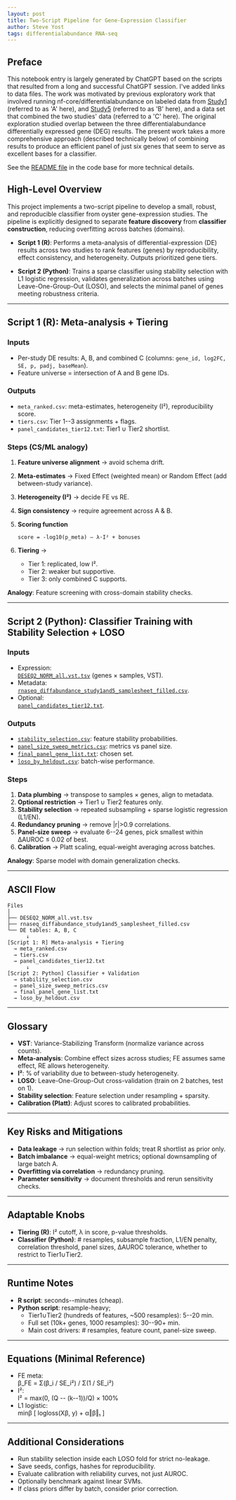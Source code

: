 ```yaml
---
layout: post
title: Two-Script Pipeline for Gene-Expression Classifier
author: Steve Yost
tags: differentialabundance RNA-seq
---
```


## Preface
This notebook entry is largely generated by ChatGPT based on the scripts that resulted from a long and successful ChatGPT session. I've added links to data files. The work was motivated by previous exploratory work that involved running nf-core/differentialabundance on labeled data from [Study1](https://doi.org/10.3389/fgene.2023.1054558) (referred to as 'A' here), and [Study5](https://doi.org/10.1016/j.fsi.2019.12.001) (referred to as 'B' here), and a data set that combined the two studies' data (referred to a 'C' here). The original exploration studied overlap between the three differentialabundance differentially expressed gene (DEG) results. The present work takes a more comprehensive approach (described technically below) of combining results to produce an efficient panel of just six genes that seem to serve as excellent bases for a classifier.

 See the [README file](https://github.com/Resilience-Biomarkers-for-Aquaculture/Cvirg_Pmarinus_RNAseq/tree/main/analyses/Study1and5ThreeWay/two_step_gene_expression_classifier#readme) in the code base for more technical details.

## High-Level Overview

This project implements a two-script pipeline to develop a small, robust, and reproducible classifier from oyster gene-expression studies. The pipeline is explicitly designed to separate **feature discovery**
from **classifier construction**, reducing overfitting across batches (domains).

-   **Script 1 (R)**: Performs a        meta-analysis of
    differential-expression (DE) results across two studies to rank
    features (genes) by reproducibility, effect consistency, and
    heterogeneity. Outputs prioritized gene tiers.

-   **Script 2 (Python)**: Trains a sparse classifier using stability
    selection with L1 logistic regression, validates generalization
    across batches using Leave-One-Group-Out (LOSO), and selects the
    minimal panel of genes meeting robustness criteria.

------------------------------------------------------------------------

## Script 1 (R): Meta-analysis + Tiering

### Inputs

-   Per-study DE results: A, B, and combined C (columns:
    `gene_id, log2FC, SE, p, padj, baseMean`).
-   Feature universe = intersection of A and B gene IDs.

### Outputs

-   `meta_ranked.csv`: meta-estimates, heterogeneity (I²), reproducibility score.
-   `tiers.csv`: Tier 1--3 assignments + flags.
-   `panel_candidates_tier12.txt`: Tier1 ∪ Tier2 shortlist.

### Steps (CS/ML analogy)

1.  **Feature universe alignment** → avoid schema drift.

2.  **Meta-estimates** → Fixed Effect (weighted mean) or Random Effect (add between-study variance).

3.  **Heterogeneity (I²)** → decide FE vs RE.

4.  **Sign consistency** → require agreement across A & B.

5.  **Scoring function**

        score = -log10(p_meta) – λ·I² + bonuses

6.  **Tiering** →

    -   Tier 1: replicated, low I².
    -   Tier 2: weaker but supportive.
    -   Tier 3: only combined C supports.

**Analogy**: Feature screening with cross-domain stability checks.

------------------------------------------------------------------------

## Script 2 (Python): Classifier Training with Stability Selection + LOSO

### Inputs

-   Expression:\
[`DESEQ2_NORM_all.vst.tsv`](https://github.com/Resilience-Biomarkers-for-Aquaculture/Cvirg_Pmarinus_RNAseq/blob/main/analyses/Study1and5ThreeWay/two_step_gene_expression_classifier/DESEQ2_NORM_all.vst.tsv) (genes × samples, VST).
-   Metadata:\
[`rnaseq_diffabundance_study1and5_samplesheet_filled.csv`](https://github.com/Resilience-Biomarkers-for-Aquaculture/Cvirg_Pmarinus_RNAseq/blob/main/data/differential_abundance_sheets/rnaseq_diffabundance_study1and5_samplesheet_filled.csv).
-   Optional:\
[`panel_candidates_tier12.txt`](https://github.com/Resilience-Biomarkers-for-Aquaculture/Cvirg_Pmarinus_RNAseq/blob/main/analyses/Study1and5ThreeWay/two_step_gene_expression_classifier/panel_candidates_tier12.txt).

### Outputs

-   [`stability_selection.csv`](https://github.com/Resilience-Biomarkers-for-Aquaculture/Cvirg_Pmarinus_RNAseq/blob/main/analyses/Study1and5ThreeWay/two_step_gene_expression_classifier/stability_selection.csv): feature stability probabilities.
-   [`panel_size_sweep_metrics.csv`](https://github.com/Resilience-Biomarkers-for-Aquaculture/Cvirg_Pmarinus_RNAseq/blob/main/analyses/Study1and5ThreeWay/two_step_gene_expression_classifier/panel_size_sweep_metrics.csv): metrics vs panel size.
-   [`final_panel_gene_list.txt`](https://github.com/Resilience-Biomarkers-for-Aquaculture/Cvirg_Pmarinus_RNAseq/blob/main/analyses/Study1and5ThreeWay/two_step_gene_expression_classifier/final_panel_gene_list.txt): chosen set.
-   [`loso_by_heldout.csv`](https://github.com/Resilience-Biomarkers-for-Aquaculture/Cvirg_Pmarinus_RNAseq/blob/main/analyses/Study1and5ThreeWay/two_step_gene_expression_classifier/loso_by_heldout.csv): batch-wise performance.

### Steps

1.  **Data plumbing** → transpose to samples × genes, align to metadata.
2.  **Optional restriction** → Tier1 ∪ Tier2 features only.
3.  **Stability selection** → repeated subsampling + sparse logistic regression (L1/EN).
4.  **Redundancy pruning** → remove \|r\|\>0.9 correlations.
5.  **Panel-size sweep** → evaluate 6--24 genes, pick smallest within ΔAUROC ≤ 0.02 of best.
6.  **Calibration** → Platt scaling, equal-weight averaging across batches.

**Analogy**: Sparse model with domain generalization checks.

------------------------------------------------------------------------

## ASCII Flow

    Files
    │
    ├── DESEQ2_NORM_all.vst.tsv
    ├── rnaseq_diffabundance_study1and5_samplesheet_filled.csv
    └── DE tables: A, B, C
          ↓
    [Script 1: R] Meta-analysis + Tiering
      → meta_ranked.csv
      → tiers.csv
      → panel_candidates_tier12.txt
          ↓
    [Script 2: Python] Classifier + Validation
      → stability_selection.csv
      → panel_size_sweep_metrics.csv
      → final_panel_gene_list.txt
      → loso_by_heldout.csv

------------------------------------------------------------------------

## Glossary

-   **VST**: Variance-Stabilizing Transform (normalize variance across counts).
-   **Meta-analysis**: Combine effect sizes across studies; FE assumes same effect, RE allows heterogeneity.
-   **I²**: % of variability due to between-study heterogeneity.
-   **LOSO**: Leave-One-Group-Out cross-validation (train on 2 batches, test on 1).
-   **Stability selection**: Feature selection under resampling + sparsity.
-   **Calibration (Platt)**: Adjust scores to calibrated probabilities.

------------------------------------------------------------------------

## Key Risks and Mitigations

-   **Data leakage** → run selection within folds; treat R shortlist as prior only.
-   **Batch imbalance** → equal-weight metrics; optional downsampling of large batch A.
-   **Overfitting via correlation** → redundancy pruning.
-   **Parameter sensitivity** → document thresholds and rerun sensitivity checks.

------------------------------------------------------------------------

## Adaptable Knobs

-   **Tiering (R)**: I² cutoff, λ in score, p-value thresholds.
-   **Classifier (Python)**: \# resamples, subsample fraction, L1/EN
    penalty, correlation threshold, panel sizes, ΔAUROC tolerance,
    whether to restrict to Tier1∪Tier2.

------------------------------------------------------------------------

## Runtime Notes

-   **R script**: seconds--minutes (cheap).
-   **Python script**: resample-heavy;
    -   Tier1∪Tier2 (hundreds of features, \~500 resamples): 5--20 min.
    -   Full set (10k+ genes, 1000 resamples): 30--90+ min.
    -   Main cost drivers: \# resamples, feature count, panel-size sweep.

------------------------------------------------------------------------

## Equations (Minimal Reference)

-   FE meta:\
    β_FE = Σ(β_i / SE_i²) / Σ(1 / SE_i²)
-   I²:\
    I² = max(0, (Q -- (k--1))/Q) × 100%
-   L1 logistic:\
    minβ \[ logloss(Xβ, y) + α‖β‖₁ \]

------------------------------------------------------------------------

## Additional Considerations

-   Run stability selection inside each LOSO fold for strict no-leakage.
-   Save seeds, configs, hashes for reproducibility.
-   Evaluate calibration with reliability curves, not just AUROC.
-   Optionally benchmark against linear SVMs.
-   If class priors differ by batch, consider prior correction.
